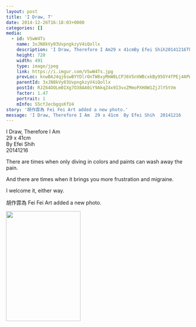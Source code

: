 ```yaml
---
layout: post
title: 'I Draw, T' 
date: 2014-12-26T16:18:03+0000 
categories: [] 
media:
  - id: VSwW4Ts
    name: 3xJN8kVy03UvpngkzyV4iQollx
    description: 'I Draw, Therefore I Am29 x 41cmBy Efei Shih20141216There are times when only diving in colors and paints can wash away the pain. And there are times when it brings you more frustration and migraine.I welcome it, either way.'   
    height: 720
    width: 491
    type: image/jpeg
    link: https://i.imgur.com/VSwW4Ts.jpg
    prevLoc: knwBAJ4qj6swBYYDlrOnTW8xyMmW8LCPJ6V5nVWBcxkBy95OY4fPEj4APWP8cgNG3r1Bkvi4EMyYKW9xc1xk36k3y8iwjr5pg0GJCX5glXkzjGh6NXpr89lyH67RnZ9wp9CWvRyqjjOqcz7nQPN3XnfNOPrDwoN6ixLKo2669JHmwZBMGooJs3r91B39l1Sp3ypZDA91iJwR65PnX0sMo0lVRV5GHl1ovXG6zPT98xO37v5MHwR5QVj5OWsNgEnRN287
    parentId: 3xJN8kVy03UvpngkzyV4iQollx
    postId: RJZ64DOLm0IXg7O38AA0iY9AkqZ4x9I3vxZMmoPXH8W1ZjJlY5tVm
    factor: 1.47
    portrait: 1
    mInfo: S5cYJecbgqsKfU4
story: '胡作霏為 Fei Fei Art added a new photo.'  
message: 'I Draw, Therefore I Am  29 x 41cm  By Efei Shih  20141216    There are times when only diving in colors and paints can wash away the pain.     And there are times when it brings you more frustration and migraine.    I welcome it, either way.'  
---
```


I Draw, Therefore I Am  
29 x 41cm  
By Efei Shih  
20141216  
  
There are times when only diving in colors and paints can wash away the pain.   
  
And there are times when it brings you more frustration and migraine.  
  
I welcome it, either way.
 
 
[//]: #story:
胡作霏為 Fei Fei Art added a new photo.


[//]: #media:  
<a href="https://i.imgur.com/VSwW4Ts.jpg"><img src="https://i.imgur.com/VSwW4Ts.jpg" height="300" width="204" /></a> 
 
